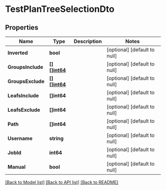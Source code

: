 # TestPlanTreeSelectionDto

## Properties
Name | Type | Description | Notes
------------ | ------------- | ------------- | -------------
**Inverted** | **bool** |  | [optional] [default to null]
**GroupsInclude** | [**[][]int64**](array.md) |  | [optional] [default to null]
**GroupsExclude** | [**[][]int64**](array.md) |  | [optional] [default to null]
**LeafsInclude** | **[]int64** |  | [optional] [default to null]
**LeafsExclude** | **[]int64** |  | [optional] [default to null]
**Path** | **[]int64** |  | [optional] [default to null]
**Username** | **string** |  | [optional] [default to null]
**JobId** | **int64** |  | [optional] [default to null]
**Manual** | **bool** |  | [optional] [default to null]

[[Back to Model list]](../README.md#documentation-for-models) [[Back to API list]](../README.md#documentation-for-api-endpoints) [[Back to README]](../README.md)

